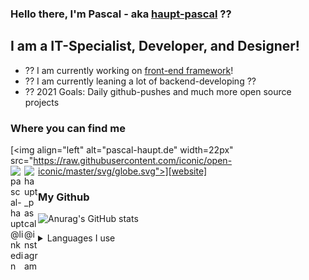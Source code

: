 ### Hello there, I'm Pascal - aka [haupt-pascal][website] ??

## I am a IT-Specialist, Developer, and Designer! 
- ?? I am currently working on [front-end framework][website]!
- ?? I am currently leaning a lot of backend-developing ??
- ?? 2021 Goals: Daily github-pushes and much more open source projects

### Where you can find me

[<img align="left" alt="pascal-haupt.de" width=22px" src="https://raw.githubusercontent.com/iconic/open-iconic/master/svg/globe.svg">][website]
[<img align="left" alt="pascal-haupt@linkedin" width="22px" src="https://www.linkedin.com/in/pascal-haupt-b6406719b/">][linkedin]
[<img align="left" alt="haupt_pascal@instagram" width="22px" src="https://www.instagram.com/haupt_pascal/">][instagram]

### My Github

![Anurag's GitHub stats](https://github-readme-stats.vercel.app/api?username=haupt-pascal&count_private=true)

<details>
    <summary>Languages I use</summary>
    <br />
    <a href="https://profile.codersrank.io/user/haupt-pascal/">
        <img src="https://cr-skills-chart-widget.azurewebsites.net/api/api?username=haupt-pascal&padding=30">
    </a>
</details>

[website]: https://pascal-haupt.eu
[linkedin]: https://www.linkedin.com/in/pascal-haupt-b6406719b/
[instagram]: https://www.instagram.com/haupt_pascal/